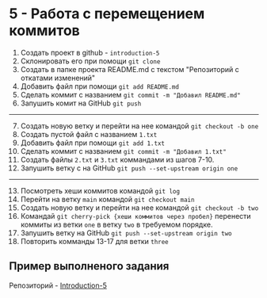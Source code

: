 # 5 - Работа с перемещением коммитов

1. Создать проект в github - `introduction-5`
2. Склонировать его при помощи `git clone`
3. Создать в папке проекта README.md c текстом "Репозиторий с откатами изменений"
4. Добавить файл при помощи `git add README.md`
5. Сделать коммит с названием `git commit -m "Добавил README.md"`
6. Запушить комит на GitHub `git push`
---
7. Создать новую ветку и перейти на нее командой `git checkout -b one`
8. Создать пустой файл с названием `1.txt`
9. Добавить файл при помощи `git add 1.txt`
10. Сделать коммит с названием `git commit -m "Добавил 1.txt"`
11. Создать файлы `2.txt` и `3.txt` коммандами из шагов 7-10.
12. Запушить ветку с  на GitHub `git push --set-upstream origin one`
---
13. Посмотреть хеши коммитов командой `git log`
14. Перейти на ветку `main` командой `git checkout main`
15. Создать новую ветку и перейти на нее командой `git checkout -b two`
16. Командай `git cherry-pick {хеши коммитов через пробел}` перенести коммиты из ветки `one` в ветку `two` в требуемом порядке.
17. Запушить ветку на GitHub `git push --set-upstream origin two`
18. Повторить комманды 13-17 для ветки `three`

## Пример выполненого задания

Репозиторий - [Introduction-5](https://github.com/TheHexReader/introduction-5)